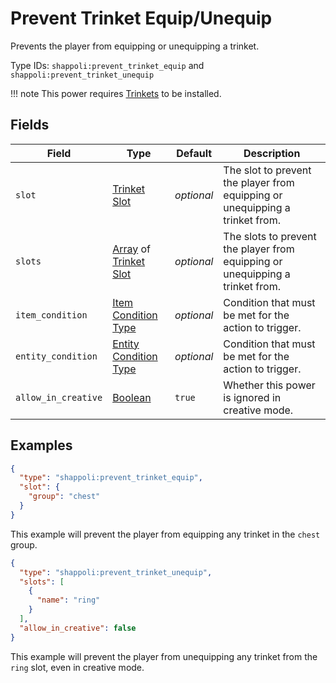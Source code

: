 # Prevent Trinket Equip/Unequip

Prevents the player from equipping or unequipping a trinket.

Type IDs: `shappoli:prevent_trinket_equip` and `shappoli:prevent_trinket_unequip`

!!! note
    This power requires [Trinkets](https://modrinth.com/mod/trinkets/) to be installed.

## Fields

Field | Type | Default | Description
------|------|---------|------------
`slot` | [Trinket Slot](../data_types/trinket_slot.md) | *optional* | The slot to prevent the player from equipping or unequipping a trinket from.
`slots` | [Array](../data_types/array.md) of [Trinket Slot](../data_types/trinket_slot.md) | *optional* | The slots to prevent the player from equipping or unequipping a trinket from.
`item_condition` | [Item Condition Type](../condition/item.md) | *optional* | Condition that must be met for the action to trigger.
`entity_condition` | [Entity Condition Type](../condition/entity.md) | *optional* | Condition that must be met for the action to trigger.
`allow_in_creative` | [Boolean](https://origins.readthedocs.io/en/latest/types/data_types/boolean/) | `true` | Whether this power is ignored in creative mode.

## Examples

```json
{
  "type": "shappoli:prevent_trinket_equip",
  "slot": {
    "group": "chest"
  }
}
```

This example will prevent the player from equipping any trinket in the `chest` group.

```json
{
  "type": "shappoli:prevent_trinket_unequip",
  "slots": [
    {
      "name": "ring"
    }
  ],
  "allow_in_creative": false
}
```

This example will prevent the player from unequipping any trinket from the `ring` slot, even in creative mode.

